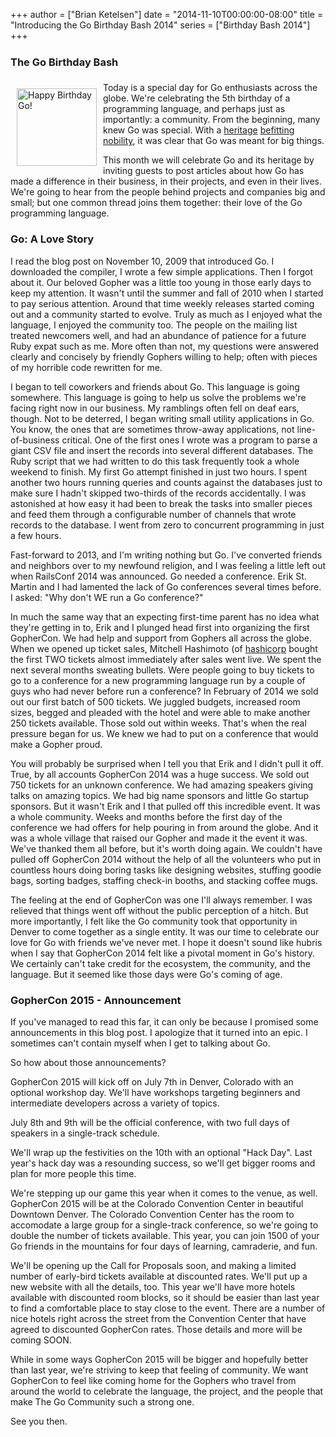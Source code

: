 +++
author = ["Brian Ketelsen"]
date = "2014-11-10T00:00:00-08:00"
title = "Introducing the Go Birthday Bash 2014"
series = ["Birthday Bash 2014"]
+++

### The Go Birthday Bash

<img alt="Happy Birthday Go!"
     src=""
     width=128 height=124
     style="float:left; padding: 10px"/>
Today is a special day for Go enthusiasts across the globe.  We're celebrating the 5th birthday of a programming language, and perhaps just as importantly: a community.  From the beginning, many knew Go was special.  With a [heritage](http://plan9.bell-labs.com/plan9/) [befitting](http://en.wikipedia.org/wiki/Newsqueak) [nobility](http://en.wikipedia.org/wiki/Communicating_sequential_processes), it was clear that Go was meant for big things.

This month we will celebrate Go and its heritage by inviting guests to post articles about how Go has made a difference in their business, in their projects, and even in their lives.  We're going to hear from the people behind projects and companies big and small; but one common thread joins them together: their love of the Go programming language.

### Go: A Love Story
I read the blog post on November 10, 2009 that introduced Go.  I downloaded the compiler, I wrote a few simple applications.  Then I forgot about it.  Our beloved Gopher was a little too young in those early days to keep my attention.  It wasn't until the summer and fall of 2010 when I started to pay serious attention.  Around that time weekly releases started coming out and a community started to evolve.  Truly as much as I enjoyed what the language, I enjoyed the community too.  The people on the mailing list treated newcomers well, and had an abundance of patience for a future Ruby expat such as me.  More often than not, my questions were answered clearly and concisely by friendly Gophers willing to help; often with pieces of my horrible code rewritten for me.

I began to tell coworkers and friends about Go.  This language is going somewhere.  This language is going to help us solve the problems we're facing right now in our business.  My ramblings often fell on deaf ears, though.  Not to be deterred, I began writing small utility applications in Go.  You know, the ones that are sometimes throw-away applications, not line-of-business critical.  One of the first ones I wrote was a program to parse a giant CSV file and insert the records into several different databases.  The Ruby script that we had written to do this task frequently took a whole weekend to finish.  My first Go attempt finished in just two hours.  I spent another two hours running queries and counts against the databases just to make sure I hadn't skipped two-thirds of the records accidentally.  I was astonished at how easy it had been to break the tasks into smaller pieces and feed them through a configurable number of channels that wrote records to the database.  I went from zero to concurrent programming in just a few hours.

Fast-forward to 2013, and I'm writing nothing but Go. I've converted friends and neighbors over to my newfound religion, and I was feeling a little left out when RailsConf 2014 was announced.  Go needed a conference.  Erik St. Martin and I had lamented the lack of Go conferences several times before.  I asked: "Why don't WE run a Go conference?"

In much the same way that an expecting first-time parent has no idea what they're getting in to, Erik and I plunged head first into organizing the first GopherCon.  We had help and support from Gophers all across the globe.  When we opened up ticket sales, Mitchell Hashimoto (of [hashicorp](http://hashicorp.com) bought the first TWO tickets almost immediately after sales went live.  We spent the next several months sweating bullets.  Were people going to buy tickets to go to a conference for a new programming language run by a couple of guys who had never before run a conference?  In February of 2014 we sold out our first batch of 500 tickets.  We juggled budgets, increased room sizes, begged and pleaded with the hotel and were able to make another 250 tickets available.  Those sold out within weeks.  That's when the real pressure began for us.  We knew we had to put on a conference that would make a Gopher proud.  

You will probably be surprised when I tell you that Erik and I didn't pull it off.  True, by all accounts GopherCon 2014 was a huge success.  We sold out 750 tickets for an unknown conference.  We had amazing speakers giving talks on amazing topics.  We had big name sponsors and little Go startup sponsors.  But it wasn't Erik and I that pulled off this incredible event.  It was a whole community.  Weeks and months before the first day of the conference we had offers for help pouring in from around the globe.  And it was a whole village that raised our Gopher and made it the event it was.  We've thanked them all before, but it's worth doing again.  We couldn't have pulled off GopherCon 2014 without the help of all the volunteers who put in countless hours doing boring tasks like designing websites, stuffing goodie bags, sorting badges, staffing check-in booths, and stacking coffee mugs.

The feeling at the end of GopherCon was one I'll always remember.  I was relieved that things went off without the public perception of a hitch.  But more importantly, I felt like the Go community took that opportunity in Denver to come together as a single entity.  It was our time to celebrate our love for Go with friends we've never met.  I hope it doesn't sound like hubris when I say that GopherCon 2014 felt like a pivotal moment in Go's history.  We certainly can't take credit for the ecosystem, the community, and the language.  But it seemed like those days were Go's coming of age.

### GopherCon 2015 - Announcement
If you've managed to read this far, it can only be because I promised some announcements in this blog post.  I apologize that it turned into an epic.  I sometimes can't contain myself when I get to talking about Go.

So how about those announcements?

GopherCon 2015 will kick off on July 7th in Denver, Colorado with an optional workshop day.  We'll have workshops targeting beginners and intermediate developers across a variety of topics. 

July 8th and 9th will be the official conference, with two full days of speakers in a single-track schedule.

We'll wrap up the festivities on the 10th with an optional "Hack Day".  Last year's hack day was a resounding success, so we'll get bigger rooms and plan for more people this time.

We're stepping up our game this year when it comes to the venue, as well.  GopherCon 2015 will be at the Colorado Convention Center in beautiful Downtown Denver.  The Colorado Convention Center has the room to accomodate a large group for a single-track conference, so we're going to double the number of tickets available.  This year, you can join 1500 of your Go friends in the mountains for four days of learning, camraderie, and fun.

We'll be opening up the Call for Proposals soon, and making a limited number of early-bird tickets available at discounted rates.  We'll put up a new website with all the details, too.  This year we'll have more hotels available with discounted room blocks, so it should be easier than last year to find a comfortable place to stay close to the event.  There are a number of nice hotels right across the street from the Convention Center that have agreed to discounted GopherCon rates.  Those details and more will be coming SOON.

While in some ways GopherCon 2015 will be bigger and hopefully better than last year, we're striving to keep that feeling of community.  We want GopherCon to feel like coming home for the Gophers who travel from around the world to celebrate the language, the project, and the people that make The Go Community such a strong one.

See you then.


